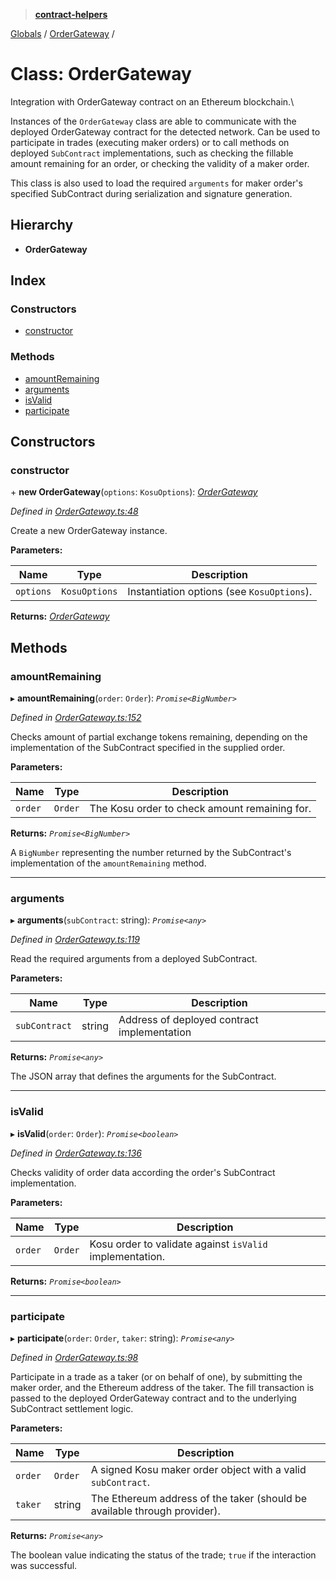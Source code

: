 > **[contract-helpers](../README.md)**

[Globals](../globals.md) / [OrderGateway](ordergateway.md) /

# Class: OrderGateway

Integration with OrderGateway contract on an Ethereum blockchain.\

Instances of the `OrderGateway` class are able to communicate with the deployed
OrderGateway contract for the detected network. Can be used to participate in
trades (executing maker orders) or to call methods on deployed `SubContract`
implementations, such as checking the fillable amount remaining for an order,
or checking the validity of a maker order.

This class is also used to load the required `arguments` for maker order's
specified SubContract during serialization and signature generation.

## Hierarchy

-   **OrderGateway**

## Index

### Constructors

-   [constructor](ordergateway.md#constructor)

### Methods

-   [amountRemaining](ordergateway.md#amountremaining)
-   [arguments](ordergateway.md#arguments)
-   [isValid](ordergateway.md#isvalid)
-   [participate](ordergateway.md#participate)

## Constructors

### constructor

\+ **new OrderGateway**(`options`: `KosuOptions`): _[OrderGateway](ordergateway.md)_

_Defined in [OrderGateway.ts:48](https://github.com/ParadigmFoundation/kosu-monorepo/blob/924d628e/packages/kosu-contract-helpers/src/OrderGateway.ts#L48)_

Create a new OrderGateway instance.

**Parameters:**

| Name      | Type          | Description                                |
| --------- | ------------- | ------------------------------------------ |
| `options` | `KosuOptions` | Instantiation options (see `KosuOptions`). |

**Returns:** _[OrderGateway](ordergateway.md)_

## Methods

### amountRemaining

▸ **amountRemaining**(`order`: `Order`): _`Promise<BigNumber>`_

_Defined in [OrderGateway.ts:152](https://github.com/ParadigmFoundation/kosu-monorepo/blob/924d628e/packages/kosu-contract-helpers/src/OrderGateway.ts#L152)_

Checks amount of partial exchange tokens remaining, depending on the
implementation of the SubContract specified in the supplied order.

**Parameters:**

| Name    | Type    | Description                                   |
| ------- | ------- | --------------------------------------------- |
| `order` | `Order` | The Kosu order to check amount remaining for. |

**Returns:** _`Promise<BigNumber>`_

A `BigNumber` representing the number returned by the SubContract's
implementation of the `amountRemaining` method.

---

### arguments

▸ **arguments**(`subContract`: string): _`Promise<any>`_

_Defined in [OrderGateway.ts:119](https://github.com/ParadigmFoundation/kosu-monorepo/blob/924d628e/packages/kosu-contract-helpers/src/OrderGateway.ts#L119)_

Read the required arguments from a deployed SubContract.

**Parameters:**

| Name          | Type   | Description                                 |
| ------------- | ------ | ------------------------------------------- |
| `subContract` | string | Address of deployed contract implementation |

**Returns:** _`Promise<any>`_

The JSON array that defines the arguments for the SubContract.

---

### isValid

▸ **isValid**(`order`: `Order`): _`Promise<boolean>`_

_Defined in [OrderGateway.ts:136](https://github.com/ParadigmFoundation/kosu-monorepo/blob/924d628e/packages/kosu-contract-helpers/src/OrderGateway.ts#L136)_

Checks validity of order data according the order's SubContract implementation.

**Parameters:**

| Name    | Type    | Description                                              |
| ------- | ------- | -------------------------------------------------------- |
| `order` | `Order` | Kosu order to validate against `isValid` implementation. |

**Returns:** _`Promise<boolean>`_

---

### participate

▸ **participate**(`order`: `Order`, `taker`: string): _`Promise<any>`_

_Defined in [OrderGateway.ts:98](https://github.com/ParadigmFoundation/kosu-monorepo/blob/924d628e/packages/kosu-contract-helpers/src/OrderGateway.ts#L98)_

Participate in a trade as a taker (or on behalf of one), by submitting the
maker order, and the Ethereum address of the taker. The fill transaction
is passed to the deployed OrderGateway contract and to the underlying
SubContract settlement logic.

**Parameters:**

| Name    | Type    | Description                                                               |
| ------- | ------- | ------------------------------------------------------------------------- |
| `order` | `Order` | A signed Kosu maker order object with a valid `subContract`.              |
| `taker` | string  | The Ethereum address of the taker (should be available through provider). |

**Returns:** _`Promise<any>`_

The boolean value indicating the status of the trade; `true` if the interaction was successful.
